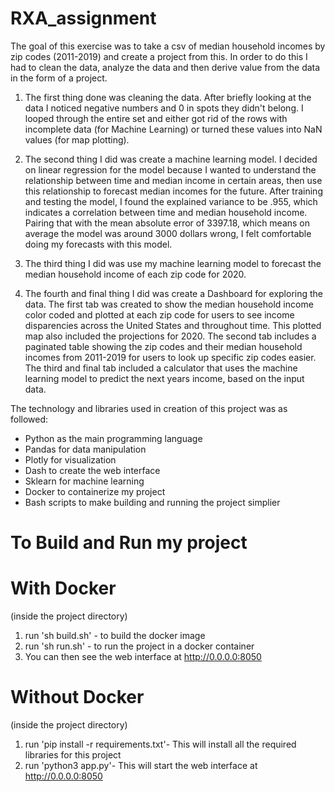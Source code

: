 # RXA_assignment

The goal of this exercise was to take a csv of median household incomes by zip codes (2011-2019) and create a project from this. In order to do this I had to clean the data, analyze the data and then derive value from the data in the form of a project. 

1. The first thing done was cleaning the data. After briefly looking at the data I noticed negative numbers and 0 in spots they didn't belong. I looped through the entire set and either got rid of the rows with incomplete data (for Machine Learning) or turned these values into NaN values (for map plotting). 

2. The second thing I did was create a machine learning model. I decided on linear regression for the model because I wanted to understand the relationship between time and median income in certain areas, then use this relationship to forecast median incomes for the future. After training and testing the model, I found the explained variance to be .955, which indicates a correlation between time and median household income. Pairing that with the mean absolute error of 3397.18, which means on average the model was around 3000 dollars wrong, I felt comfortable doing my forecasts with this model. 

3. The third thing I did was use my machine learning model to forecast the median household income of each zip code for 2020.

4. The fourth and final thing I did was create a Dashboard for exploring the data. The first tab was created to show the median household income color coded and plotted at each zip code for users to see income disparencies across the United States and throughout time. This plotted map also included the projections for 2020. The second tab includes a paginated table showing the zip codes and their median household incomes from 2011-2019 for users to look up specific zip codes easier. The third and final tab included a calculator that uses the machine learning model to predict the next years income, based on the input data. 

The technology and libraries used in creation of this project was as followed:

* Python as the main programming language
* Pandas for data manipulation 
* Plotly for visualization 
* Dash to create the web interface 
* Sklearn for machine learning 
* Docker to containerize my project 
* Bash scripts to make building and running the project simplier 

# To Build and Run my project
# With Docker 
(inside the project directory)
1. run 'sh build.sh' - to build the docker image
2. run 'sh run.sh' - to run the project in a docker container 
3. You can then see the web interface at http://0.0.0.0:8050

# Without Docker 
(inside the project directory)
1. run 'pip install -r requirements.txt'- This will install all the required libraries for this project 
2. run 'python3 app.py'- This will start the web interface at http://0.0.0.0:8050




